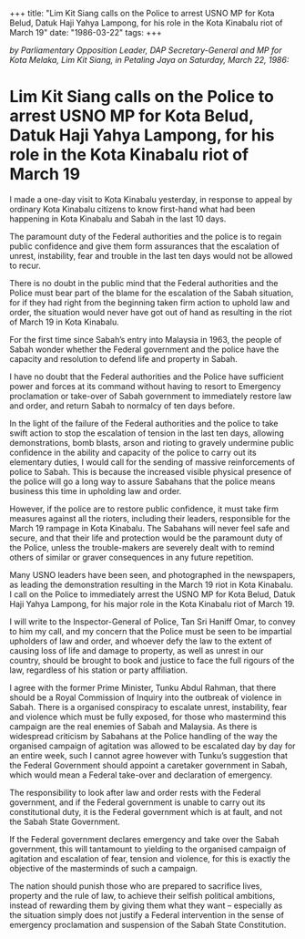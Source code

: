 +++ 
title: "Lim Kit Siang calls on the Police to arrest USNO MP for Kota Belud, Datuk Haji Yahya Lampong, for his role in the Kota Kinabalu riot of March 19"
date: "1986-03-22"
tags:
+++

_by Parliamentary Opposition Leader, DAP Secretary-General and MP for Kota Melaka, Lim Kit Siang, in Petaling Jaya on Saturday, March 22, 1986:_

# Lim Kit Siang calls on the Police to arrest USNO MP for Kota Belud, Datuk Haji Yahya Lampong, for his role in the Kota Kinabalu riot of March 19

I made a one-day visit to Kota Kinabalu yesterday, in response to appeal by ordinary Kota Kinabalu citizens to know first-hand what had been happening in Kota Kinabalu and Sabah in the last 10 days.</u>

The paramount duty of the Federal authorities and the police is to regain public confidence and give them form assurances that the escalation of unrest, instability, fear and trouble in the last ten days would not be allowed to recur.

There is no doubt in the public mind that the Federal authorities and the Police must bear part of the blame for the escalation of the Sabah situation, for if they had right from the beginning taken firm action to uphold law and order, the situation would never have got out of hand as resulting in the riot of March 19 in Kota Kinabalu.

For the first time since Sabah’s entry into Malaysia in 1963, the people of Sabah wonder whether the Federal government and the police have the capacity and resolution to defend life and property in Sabah.

I have no doubt that the Federal authorities and the Police have sufficient power and forces at its command without having to resort to Emergency proclamation or take-over of Sabah government to immediately restore law and order, and return Sabah to normalcy of ten days before.

In the light of the failure of the Federal authorities and the police to take swift action to stop the escalation of tension in the last ten days, allowing demonstrations, bomb blasts, arson and rioting to gravely undermine public confidence in the ability and capacity of the police to carry out its elementary duties, I would call for the sending of massive reinforcements of police to Sabah. This is because the increased visible physical presence of the police will go a long way to assure Sabahans that the police means business this time in upholding law and order.

However, if the police are to restore public confidence, it must take firm measures against all the rioters, including their leaders, responsible for the March 19 rampage in Kota Kinabalu. The Sabahans will never feel safe and secure, and that their life and protection would be the paramount duty of the Police, unless the trouble-makers are severely dealt with to remind others of similar or graver consequences in any future repetition.

Many USNO leaders have been seen, and photographed in the newspapers, as leading the demonstration resulting in the March 19 riot in Kota Kinabalu. I call on the Police to immediately arrest the USNO MP for Kota Belud, Datuk Haji Yahya Lampong, for his major role in the Kota Kinabalu riot of March 19.

I will write to the Inspector-General of Police, Tan Sri Haniff Omar, to convey to him my call, and my concern that the Police must be seen to be impartial upholders of law and order, and whoever defy the law to the extent of causing loss of life and damage to property, as well as unrest in our country, should be brought to book and justice to face the full rigours of the law, regardless of his station or party affiliation.

I agree with the former Prime Minister, Tunku Abdul Rahman, that there should be a Royal Commission of Inquiry into the outbreak of violence in Sabah. There is a organised conspiracy to escalate unrest, instability, fear and violence which must be fully exposed, for those who mastermind this campaign are the real enemies of Sabah and Malaysia. As there is widespread criticism by Sabahans at the Police handling of the way the organised campaign of agitation was allowed to be escalated day by day for an entire week, such I cannot agree however with Tunku’s suggestion that the Federal Government should appoint a caretaker government in Sabah, which would mean a Federal take-over and declaration of emergency.

The responsibility to look after law and order rests with the Federal government, and if the Federal government is unable to carry out its constitutional duty, it is the Federal government which is at fault, and not the Sabah State Government.

If the Federal government declares emergency and take over the Sabah government, this will tantamount to yielding to the organised campaign of agitation and escalation of fear, tension and violence, for this is exactly the objective of the masterminds of such a campaign.

The nation should punish those who are prepared to sacrifice lives, property and the rule of law, to achieve their selfish political ambitions, instead of rewarding them by giving them what they want – especially as the situation simply does not justify a Federal intervention in the sense of emergency proclamation and suspension of the Sabah State Constitution.
 
